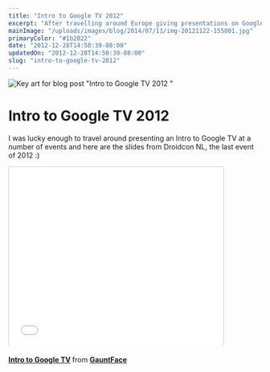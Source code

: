 ```yaml
---
title: "Intro to Google TV 2012"
excerpt: "After travelling around Europe giving presentations on Google TV, I rounded the year off with presenting at Droidcon NL. This post has the slide deck and a cheeky image of one of our more *interesting* office hours."
mainImage: "/uploads/images/blog/2014/07/11/img-20121122-155801.jpg"
primaryColor: "#1b2022"
date: "2012-12-28T14:50:39-08:00"
updatedOn: "2012-12-28T14:50:39-08:00"
slug: "intro-to-google-tv-2012"
---
```

![Key art for blog post "Intro to Google TV 2012 "](/uploads/images/blog/2014/07/11/img-20121122-155801.jpg)

# Intro to Google TV 2012 

I was lucky enough to travel around presenting an Intro to Google TV at a number of events and here are the slides from Droidcon NL, the last event of 2012 :)

<div class="embed">
<iframe src="//www.slideshare.net/slideshow/embed_code/15785766" width="427" height="356" frameborder="0" marginwidth="0" marginheight="0" scrolling="no" style="border:1px solid #CCC; border-width:1px 1px 0; margin-bottom:5px; max-width: 100%;" allowfullscreen> </iframe>
</div>

<p><strong> <a href="https://www.slideshare.net/GauntFace/intro-to-google-tv" title="Intro to Google TV" target="_blank">Intro to Google TV</a> </strong> from <strong><a href="http://www.slideshare.net/GauntFace" target="_blank">GauntFace</a></strong></p>
